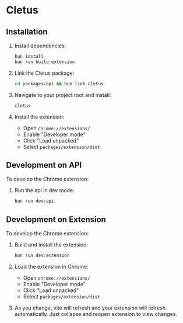 # Cletus

## Installation

1. Install dependencies:

   ```bash
   bun install
   bun run build:extension
   ```

2. Link the Cletus package:

   ```bash
   cd packages/api && bun link cletus
   ```

3. Navigate to your project root and install:

   ```bash
   cletus
   ```

4. Install the extension:

   - Open `chrome://extensions/`
   - Enable "Developer mode"
   - Click "Load unpacked"
   - Select `packages/extension/dist`

## Development on API

To develop the Chrome extension:

1. Run the api in dev mode:
   ```bash
   bun run dev:api
   ```

## Development on Extension

To develop the Chrome extension:

1. Build and install the extension:

   ```bash
   bun run dev:extension
   ```

2. Load the extension in Chrome:

   - Open `chrome://extensions/`
   - Enable "Developer mode"
   - Click "Load unpacked"
   - Select `packages/extension/dist`

3. As you change, vite will refresh and your extension will refresh automatically. Just collapse and reopen extension to view changes.
